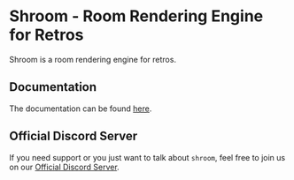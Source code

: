 # Shroom - Room Rendering Engine for Retros

Shroom is a room rendering engine for retros.

## Documentation

The documentation can be found [here](https://jankuss.github.io/shroom/docs/).

## Official Discord Server

If you need support or you just want to talk about `shroom`, feel free to join us on our [Official Discord Server](https://discord.gg/SazkYzhsru).
